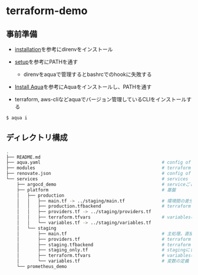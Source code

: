 # terraform-demo

## 事前準備
- [installation](https://github.com/direnv/direnv/blob/master/docs/installation.md#installation)を参考にdirenvをインストール

- [setup](https://github.com/direnv/direnv/blob/master/docs/hook.md#setup)を参考にPATHを通す
  - direnvをaquaで管理するとbashrcでのhookに失敗する

- [Install Aqua](https://aquaproj.github.io/docs/reference/install#homebrew)を参考にAquaをインストールし、PATHを通す

- terraform, aws-cliなどaquaでバージョン管理しているCLIをインストールする
```bash
$ aqua i
```

## ディレクトリ構成
```bash
.
├── README.md
├── aqua.yaml                                              # config of aqua
├── modules                                                # terraform modules 独自運用するmoduleがあればここに書く
├── renovate.json                                          # config of Renovate
└── services                                               # services
    ├── argocd_demo                                        # serviceごとにtfstateを分割
    ├── platform                                           # 基盤
    │   ├── production
    │   │   ├── main.tf -> ../staging/main.tf              # 環境間の差分を減らすためsymlinkを使う
    │   │   ├── production.tfbackend                       # terraform init --backend-config=production.tfbackend としてinit時に変数を渡す
    │   │   ├── providers.tf -> ../staging/providers.tf
    │   │   ├── terraform.tfvars                           # variablesのデフォルト値をoverrideする。環境間の設定差分はここでカバーする
    │   │   └── variables.tf -> ../staging/variables.tf
    │   └── staging
    │       ├── main.tf                                    # 主処理。直接リソースを定義すると肥大化してしまうためmoduleを呼び出す
    │       ├── providers.tf                               # terraform providerの設定を定義
    │       ├── staging.tfbackend                          # terraform backendの変数を定義
    │       ├── staging_only.tf                            # stagingにしか作らないリソースがあればここで定義
    │       ├── terraform.tfvars                           # variablesのデフォルト値をoverrideする。環境間の設定差分はここでカバーする
    │       └── variables.tf                               # 変数の定義
    └── prometheus_demo
```
